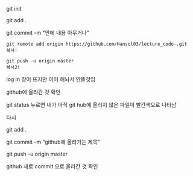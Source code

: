 git init

git add .

git commit -m "안에 내용 아무거나"



```
git remote add origin https://github.com/Hansol03/lecture_code-.git
복사! 
```

```
git push -u origin master
복사2!
```

log in 창이 뜨지만 이미 해놔서 안뜰것임 



github에 올라간 것 확인



git status 누르면 내가 아직 git hub에 올리지 않은 파일이 빨간색으로 나타남

다시

git add .

git commit -m "github에 올라가는 제목"

git push -u origin master 



github 새로 commit 으로 올라간 것 확인

